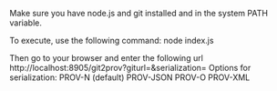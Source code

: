 Make sure you have node.js and git installed and in the system PATH variable.

To execute, use the following command:
    node index.js
    
Then go to your browser and enter the following url
http://localhost:8905/git2prov?giturl=<your open git repository>&serialization=<your serialization of choice>
Options for serialization:
  PROV-N (default)
  PROV-JSON
  PROV-O
  PROV-XML